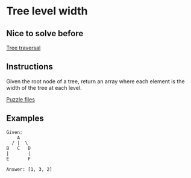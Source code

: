 # Tree level width

## Nice to solve before
[Tree traversal](../traversal/TreeTraversal.md)

## Instructions

Given the root node of a tree, return an array where each element is the width of the tree at each level.

[Puzzle files](.)

## Examples

```
Given:
    A
  / |  \
B   C   D
|       |
E       F

Answer: [1, 3, 2]
```
